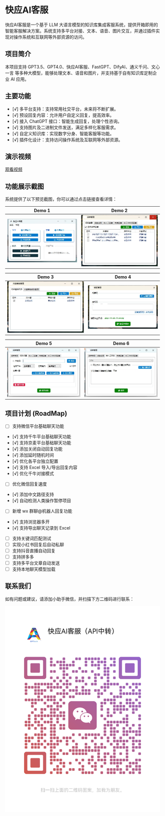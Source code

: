 # 快应AI客服

快应AI客服是一个基于 LLM 大语言模型的知识库集成客服系统，提供开箱即用的智能客服解决方案。系统支持多平台对接、文本、语音、图片交互，并通过插件实现对操作系统和互联网等外部资源的访问。

## 项目简介

本项目支持 GPT3.5、GPT4.0、快应AI客服、FastGPT、DifyAI、通义千问、文心一言 等多种大模型，能够处理文本、语音和图片，并支持基于自有知识库定制企业 AI 应用。

## 主要功能

- [√] 多平台支持：支持常用社交平台，未来将不断扩展。
- [√] 预设回复内容：允许用户自定义回复，提高效率。
- [√] 接入 ChatGPT 接口：智能生成回复，处理个性咨询。
- [√] 支持图片及二进制文件发送，满足多样化客服需求。
- [√] 自定义知识库：实现数字分身、智能客服等功能。
- [√] 插件化设计：支持访问操作系统及互联网等外部资源。

## 演示视频
[观看视频](https://www.bilibili.com/video/BV1cU5iz4EEn/?vd_source=31d603176e826c139c53617148a53f8e)

## 功能展示截图

系统提供了以下预览截图，你可以通过点击链接查看详情：

| Demo 1 | Demo 2 |
| ------ | ------ |
| ![Demo 1](./docs/intro1.png) | ![Demo 2](./docs/intro2.png) |

| Demo 3 | Demo 4 |
| ------ | ------ |
| ![Demo 3](./docs/intro3.png) | ![Demo 4](./docs/intro4.png) |

| Demo 5 | Demo 6 |
| ------ | ------ |
| ![Demo 5](./docs/intro5.png) | ![Demo 6](./docs/intro6.png) |

## 项目计划 (RoadMap)

- [ ] 支持微信平台基础聊天功能
- [√] 支持千牛平台基础聊天功能
- [√] 支持京麦平台基础聊天功能
- [√] 添加关闭自动回复功能
- [√] 添加延时随机时间
- [√] 优化各平台独立配置
- [√] 支持 Excel 导入/导出回复内容
- [√] 优化千牛对接模式
- [ ] 优化微信回复速度
- [√] 添加中文路径支持
- [√] 自动检测人类操作暂停项目
- [ ] 新增 wx 群聊@机器人回复功能
- [√] 支持浏览器多开
- [√] 支持导出聊天记录到 Excel
- [ ] 支持关键词匹配测试
- [ ] 实现小红书回复后自动私聊
- [ ] 支持抖音直播自动回复
- [ ] 支持拼多多
- [ ] 支持多平台文章自动发送
- [ ] 支持本地聊天模型加载

## 联系我们

如有问题或建议，请添加小助手微信，并扫描下方二维码进行联系：

![微信扫码添加客服](./docs/202412031818028.png)
